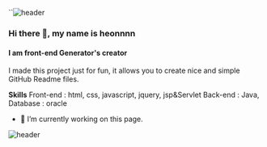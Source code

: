 
``![header](https://capsule-render.vercel.app/api?type=waving&color=gradient&height=300&section=header&text=Hi%20there!%20👋&fontSize=90)
### Hi there 👋, my name is heonnnn
#### I am front-end Generator's creator

I made this project just for fun, it allows you to create nice and simple GitHub Readme files.

**Skills**
Front-end : html, css, javascript, jquery, jsp&Servlet
Back-end : Java, 
Database : oracle

- 🔭 I’m currently working on this page. 

![header](https://capsule-render.vercel.app/api?type=waving&color=gradient&height=300&section=footer)
```
